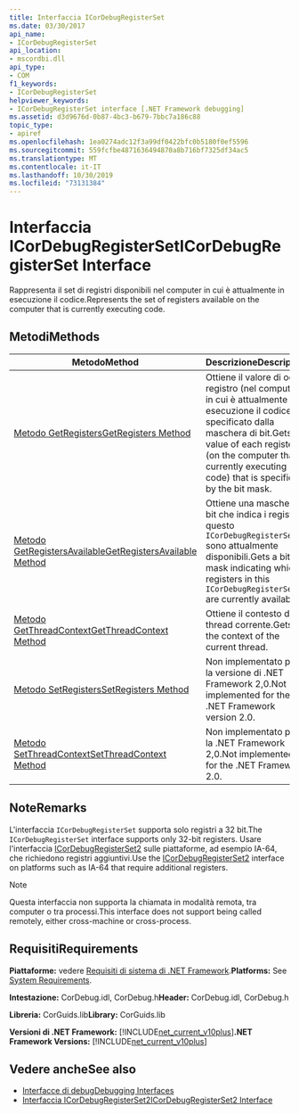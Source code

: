 ```yaml
---
title: Interfaccia ICorDebugRegisterSet
ms.date: 03/30/2017
api_name:
- ICorDebugRegisterSet
api_location:
- mscordbi.dll
api_type:
- COM
f1_keywords:
- ICorDebugRegisterSet
helpviewer_keywords:
- ICorDebugRegisterSet interface [.NET Framework debugging]
ms.assetid: d3d9676d-0b87-4bc3-b679-7bbc7a186c88
topic_type:
- apiref
ms.openlocfilehash: 1ea0274adc12f3a99df0422bfc0b5180f0ef5596
ms.sourcegitcommit: 559fcfbe4871636494870a8b716bf7325df34ac5
ms.translationtype: MT
ms.contentlocale: it-IT
ms.lasthandoff: 10/30/2019
ms.locfileid: "73131384"
---
```

# <a name="icordebugregisterset-interface"></a><span data-ttu-id="f1ace-102">Interfaccia ICorDebugRegisterSet</span><span class="sxs-lookup"><span data-stu-id="f1ace-102">ICorDebugRegisterSet Interface</span></span>
<span data-ttu-id="f1ace-103">Rappresenta il set di registri disponibili nel computer in cui è attualmente in esecuzione il codice.</span><span class="sxs-lookup"><span data-stu-id="f1ace-103">Represents the set of registers available on the computer that is currently executing code.</span></span>  
  
## <a name="methods"></a><span data-ttu-id="f1ace-104">Metodi</span><span class="sxs-lookup"><span data-stu-id="f1ace-104">Methods</span></span>  
  
|<span data-ttu-id="f1ace-105">Metodo</span><span class="sxs-lookup"><span data-stu-id="f1ace-105">Method</span></span>|<span data-ttu-id="f1ace-106">Descrizione</span><span class="sxs-lookup"><span data-stu-id="f1ace-106">Description</span></span>|  
|------------|-----------------|  
|[<span data-ttu-id="f1ace-107">Metodo GetRegisters</span><span class="sxs-lookup"><span data-stu-id="f1ace-107">GetRegisters Method</span></span>](../../../../docs/framework/unmanaged-api/debugging/icordebugregisterset-getregisters-method.md)|<span data-ttu-id="f1ace-108">Ottiene il valore di ogni registro (nel computer in cui è attualmente in esecuzione il codice) specificato dalla maschera di bit.</span><span class="sxs-lookup"><span data-stu-id="f1ace-108">Gets the value of each register (on the computer that is currently executing code) that is specified by the bit mask.</span></span>|  
|[<span data-ttu-id="f1ace-109">Metodo GetRegistersAvailable</span><span class="sxs-lookup"><span data-stu-id="f1ace-109">GetRegistersAvailable Method</span></span>](../../../../docs/framework/unmanaged-api/debugging/icordebugregisterset-getregistersavailable-method.md)|<span data-ttu-id="f1ace-110">Ottiene una maschera di bit che indica i registri in questo `ICorDebugRegisterSet` sono attualmente disponibili.</span><span class="sxs-lookup"><span data-stu-id="f1ace-110">Gets a bit mask indicating which registers in this `ICorDebugRegisterSet` are currently available.</span></span>|  
|[<span data-ttu-id="f1ace-111">Metodo GetThreadContext</span><span class="sxs-lookup"><span data-stu-id="f1ace-111">GetThreadContext Method</span></span>](../../../../docs/framework/unmanaged-api/debugging/icordebugregisterset-getthreadcontext-method.md)|<span data-ttu-id="f1ace-112">Ottiene il contesto del thread corrente.</span><span class="sxs-lookup"><span data-stu-id="f1ace-112">Gets the context of the current thread.</span></span>|  
|[<span data-ttu-id="f1ace-113">Metodo SetRegisters</span><span class="sxs-lookup"><span data-stu-id="f1ace-113">SetRegisters Method</span></span>](../../../../docs/framework/unmanaged-api/debugging/icordebugregisterset-setregisters-method.md)|<span data-ttu-id="f1ace-114">Non implementato per la versione di .NET Framework 2,0.</span><span class="sxs-lookup"><span data-stu-id="f1ace-114">Not implemented for the .NET Framework version 2.0.</span></span>|  
|[<span data-ttu-id="f1ace-115">Metodo SetThreadContext</span><span class="sxs-lookup"><span data-stu-id="f1ace-115">SetThreadContext Method</span></span>](../../../../docs/framework/unmanaged-api/debugging/icordebugregisterset-setthreadcontext-method.md)|<span data-ttu-id="f1ace-116">Non implementato per la .NET Framework 2,0.</span><span class="sxs-lookup"><span data-stu-id="f1ace-116">Not implemented for the .NET Framework 2.0.</span></span>|  
  
## <a name="remarks"></a><span data-ttu-id="f1ace-117">Note</span><span class="sxs-lookup"><span data-stu-id="f1ace-117">Remarks</span></span>  
 <span data-ttu-id="f1ace-118">L'interfaccia `ICorDebugRegisterSet` supporta solo registri a 32 bit.</span><span class="sxs-lookup"><span data-stu-id="f1ace-118">The `ICorDebugRegisterSet` interface supports only 32-bit registers.</span></span> <span data-ttu-id="f1ace-119">Usare l'interfaccia [ICorDebugRegisterSet2](../../../../docs/framework/unmanaged-api/debugging/icordebugregisterset2-interface.md) sulle piattaforme, ad esempio IA-64, che richiedono registri aggiuntivi.</span><span class="sxs-lookup"><span data-stu-id="f1ace-119">Use the [ICorDebugRegisterSet2](../../../../docs/framework/unmanaged-api/debugging/icordebugregisterset2-interface.md) interface on platforms such as IA-64 that require additional registers.</span></span>  
  
> [!NOTE]
> <span data-ttu-id="f1ace-120">Questa interfaccia non supporta la chiamata in modalità remota, tra computer o tra processi.</span><span class="sxs-lookup"><span data-stu-id="f1ace-120">This interface does not support being called remotely, either cross-machine or cross-process.</span></span>  
  
## <a name="requirements"></a><span data-ttu-id="f1ace-121">Requisiti</span><span class="sxs-lookup"><span data-stu-id="f1ace-121">Requirements</span></span>  
 <span data-ttu-id="f1ace-122">**Piattaforme:** vedere [Requisiti di sistema di .NET Framework](../../../../docs/framework/get-started/system-requirements.md).</span><span class="sxs-lookup"><span data-stu-id="f1ace-122">**Platforms:** See [System Requirements](../../../../docs/framework/get-started/system-requirements.md).</span></span>  
  
 <span data-ttu-id="f1ace-123">**Intestazione:** CorDebug.idl, CorDebug.h</span><span class="sxs-lookup"><span data-stu-id="f1ace-123">**Header:** CorDebug.idl, CorDebug.h</span></span>  
  
 <span data-ttu-id="f1ace-124">**Libreria:** CorGuids.lib</span><span class="sxs-lookup"><span data-stu-id="f1ace-124">**Library:** CorGuids.lib</span></span>  
  
 <span data-ttu-id="f1ace-125">**Versioni di .NET Framework:** [!INCLUDE[net_current_v10plus](../../../../includes/net-current-v10plus-md.md)]</span><span class="sxs-lookup"><span data-stu-id="f1ace-125">**.NET Framework Versions:** [!INCLUDE[net_current_v10plus](../../../../includes/net-current-v10plus-md.md)]</span></span>  
  
## <a name="see-also"></a><span data-ttu-id="f1ace-126">Vedere anche</span><span class="sxs-lookup"><span data-stu-id="f1ace-126">See also</span></span>

- [<span data-ttu-id="f1ace-127">Interfacce di debug</span><span class="sxs-lookup"><span data-stu-id="f1ace-127">Debugging Interfaces</span></span>](../../../../docs/framework/unmanaged-api/debugging/debugging-interfaces.md)
- [<span data-ttu-id="f1ace-128">Interfaccia ICorDebugRegisterSet2</span><span class="sxs-lookup"><span data-stu-id="f1ace-128">ICorDebugRegisterSet2 Interface</span></span>](../../../../docs/framework/unmanaged-api/debugging/icordebugregisterset2-interface.md)
